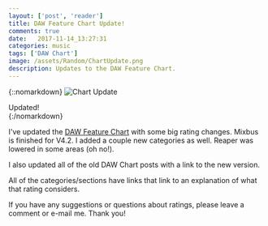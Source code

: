 ```yaml
---
layout: ['post', 'reader']
title: DAW Feature Chart Update!
comments: true
date:   2017-11-14_13:27:31 
categories: music
tags: ['DAW Chart']
image: /assets/Random/ChartUpdate.png
description: Updates to the DAW Feature Chart.
---
```


{::nomarkdown}
  <img src="/assets/Random/ChartUpdate.png" alt="Chart Update">
  <div class="image-caption">Updated!</div>
{:/nomarkdown}

I've updated the [DAW Feature Chart](/DAW-Chart.html) with some big rating changes. Mixbus is finished for V4.2. I added a couple new categories as well. Reaper was lowered in some areas (oh no!).

I also updated all of the old DAW Chart posts with a link to the new version.

All of the categories/sections have links that link to an explanation of what that rating considers.

If you have any suggestions or questions about ratings, please leave a comment or e-mail me. Thank you!
